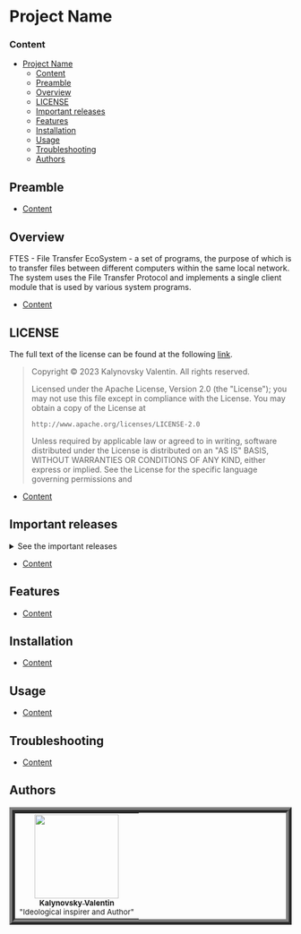 <!--
OLD DESCRIPTION
-->

<!--
[![template](https://img.shields.io/badge/Repository-template-darkred)](https://github.com/Nakama3942/template_rep)
[![GitHub license](https://img.shields.io/github/license/Nakama3942/template_rep?color=purple&style=flat-square)](https://github.com/Nakama3942/template_rep/blob/main/LICENSE)

[![CHANGELOG](https://img.shields.io/badge/here-CHANGELOG-yellow)](https://github.com/Nakama3942/template_rep/blob/main/CHANGELOG.md)
[![CONTRIBUTING](https://img.shields.io/badge/here-CONTRIBUTING-indigo)](https://github.com/Nakama3942/template_rep/blob/main/CONTRIBUTING.md)
[![CODE_OF_CONDUCT](https://img.shields.io/badge/here-CODE_OF_CONDUCT-darkgreen)](https://github.com/Nakama3942/template_rep/blob/main/CODE_OF_CONDUCT.md)
[![PULL_REQUEST_TEMPLATE](https://img.shields.io/badge/here-PULL_REQUEST_TEMPLATE-orange)](https://github.com/Nakama3942/template_rep/blob/main/.github/PULL_REQUEST_TEMPLATE.md)

# template_rep
My template for repositories

This is a description of the project, its business card. Everything that needs to be said about the project should be here. Of course, it will need to be described every time, taking into account the specifics of the project, but the titles will be the same.

Например:

    Shields - icons that adorn readme.md and are links to specific pages
    Repository name - the name of the repository
    Overview - a brief description of the project;
    Usage - how to use the project;
    Building - how to start a project, what is needed for this;
    Troubleshooting - describes what problems you may encounter and how to solve them;
    
    CHANGELOG - a file that records all changes for new versions (you need to provide a link to it);
    CONTRIBUTING - a file that describes how you can contribute to the development of this project (you need to provide a link to it);
    CODE_OF_CONDUCT - a file that describes the rules for participating in the development of the project (you need to provide a link to it);
    PULL_REQUEST_TEMPLATE - template for those who will create a pull-request (you need to provide a link to it);
    
    Authors - do not forget about our loved ones.

Sample:

# Repository name
## Overview
Brief description of the project

## Usage
How to use the project

## Building
How to start a project, what is needed for this

## Troubleshooting
It describes what problems you may encounter and how to solve them
-->

<!--
NEW FORM
-->

<!--
<div align="center">

[![template](https://img.shields.io/badge/Repository-template-darkred?style=for-the-badge)](https://github.com/Nakama3942/template_rep)
[![GitHub license](https://img.shields.io/github/license/Nakama3942/mighty_logger?color=gold&style=for-the-badge)](https://github.com/Nakama3942/mighty_logger/blob/master/LICENSE)
[![CHANGELOG](https://img.shields.io/badge/here-CHANGELOG-yellow?style=for-the-badge)](https://github.com/Nakama3942/mighty_logger/blob/master/CHANGELOG.md)
[![PULL_REQUEST_TEMPLATE](https://img.shields.io/badge/here-PULL_REQUEST_TEMPLATE-orange?style=for-the-badge)](https://github.com/Nakama3942/mighty_logger/blob/master/.github/PULL_REQUEST_TEMPLATE.md)

![PyPI](https://img.shields.io/pypi/v/mighty-logger?color=yellow&logo=pypi&logoColor=white&style=for-the-badge)
![GitHub release (latest by date)](https://img.shields.io/github/v/release/Nakama3942/mighty_logger?label=latest%20release&logo=github&style=for-the-badge)
![GitHub commits since latest release (by date including pre-releases)](https://img.shields.io/github/commits-since/Nakama3942/mighty_logger/v0.5.0?include_prereleases&style=for-the-badge)

![PyPI - Python Version](https://img.shields.io/pypi/pyversions/mighty-logger?style=for-the-badge)
![PyPI - Format](https://img.shields.io/pypi/format/mighty-logger?label=PyPI%20format&style=for-the-badge)
![PyPI - Status](https://img.shields.io/pypi/status/mighty-logger?label=PyPI%20status&style=for-the-badge)

![GitHub last commit](https://img.shields.io/github/last-commit/Nakama3942/mighty_logger?style=for-the-badge)
![GitHub Release Date](https://img.shields.io/github/release-date/Nakama3942/mighty_logger?style=for-the-badge)

![GitHub repo size](https://img.shields.io/github/repo-size/Nakama3942/mighty_logger?color=darkgreen&style=for-the-badge)
![GitHub code size in bytes](https://img.shields.io/github/languages/code-size/Nakama3942/mighty_logger?color=darkgreen&style=for-the-badge)
![Lines of code](https://img.shields.io/tokei/lines/github/Nakama3942/mighty_logger?style=for-the-badge)

</div>
-->

# Project Name

### Content

- [Project Name](#project-name)
	- [Content](#content)
	- [Preamble](#preamble)
	- [Overview](#overview)
	- [LICENSE](#license)
	- [Important releases](#important-releases)
	- [Features](#features)
	- [Installation](#installation)
	- [Usage](#usage)
	- [Troubleshooting](#troubleshooting)
	- [Authors](#authors)

## Preamble
<!--
> I often came across the opinion that it is better to use not standard output to the console, but full-fledged logging... However, the standard libraries do not provide exactly what I need... Therefore, I decided to make my own library! Which will implement the functionality I need.

I was inspired by the [colored-logs](https://pypi.org/project/colored-logs/) library.

---

*This library has been renamed to "Mighty logger", but this library used to be called "Qt Colored logger". You can search for old commits in this repository, but you can download the old build from the [link](https://pypi.org/project/qt-colored-logger/).*
-->
- [Content](#content)

## Overview

FTES - File Transfer EcoSystem - a set of programs, the purpose of which is to transfer files between different computers within the same local network. The system uses the File Transfer Protocol and implements a single client module that is used by various system programs.

- [Content](#content)

## LICENSE

The full text of the license can be found at the following [link](https://github.com/Nakama3942/FTES/blob/main/LICENSE).

> Copyright © 2023 Kalynovsky Valentin. All rights reserved.
>
> Licensed under the Apache License, Version 2.0 (the "License");
> you may not use this file except in compliance with the License.
> You may obtain a copy of the License at
>
>     http://www.apache.org/licenses/LICENSE-2.0
>
> Unless required by applicable law or agreed to in writing, software
> distributed under the License is distributed on an "AS IS" BASIS,
> WITHOUT WARRANTIES OR CONDITIONS OF ANY KIND, either express or implied.
> See the License for the specific language governing permissions and

- [Content](#content)

## Important releases

<details><summary>See the important releases</summary>

- [x] v0.1.0 - Test release (publication of programs for initial testing of the basic functionality of the FTP system)

</details>

<!--
<details><summary>See the important releases</summary>

- [x] v0.0.1 - Alpha-release (the very first version of the simplest Logger has been published)
- [x] v0.0.2 - Little update (added multiple entry types and colors)
- [x] v0.0.3 - Types update (added even more multiple entry types and colors)
- [x] v0.0.4 - Color update (added the entire X11 color table and reworked the color system)
- [x] v0.1.0 - "First release" update (complete basic HTML logger)
- [x] v0.2.0 - Structural update (added basic console logger with HTML base)
- [x] v0.2.1 - Protections update (hidden part of the functionality)
- [x] v0.3.0 - Background update (added background for log entries)
- [x] v0.4.0 - Buffer update (added text buffer)
- [x] v0.5.0 - Unifying update (console and HTML are combined into one class)
- [x] v0.5.1 - Hints update (added hint symbols (icons) near log entries status)
- [x] v0.6.0 - Progress update (added start of some log entries in threads (process))
- [x] v0.6.1 - Animation update (extended animations in processes)
- [x] v0.7.0 - "Buffer improvement" update (buffer development completed)
- [x] v0.7.1 - Modding update (buffer modification added - sorting, searching and selecting)
- [x] v0.7.2 - Categories update (separated the entry category from the type)
- [x] v0.8.0 - Export update (added conversion to csv)
- [x] v0.9.0 - Extension update (made wheel format and instruction of toml)
- [x] v0.9.1 - Documenting update (documented library)
- [x] v0.9.2 - Feature update (made optimizations)
- [x] v0.9.3 - Web docs update (added generation of web docs)
- [x] v1.0.0 - Completion of logger development (logger development completed)
- [ ] v1.1.0 - Font update (added a class that formats text outside the logger)

</details>
-->

- [Content](#content)

## Features
<!--
- **Support for a large number of logger entry types** (empty, entry: debug, debug_performance, performance, event, audit, metrics, user, message, info, notice, warning, error, critical, resolved, unresolved)
- **Support for five working environments** (CONSOLE, PLAIN_CONSOLE, HTML, MARKDOWN, PLAIN)
- **Provides publisher methods**
- **Provides to sort the logs**
- **Provides to search the logs**
- **Provides to select the desired logs**
- **Provides to export logs to csv**
- **Implemented own Text Buffer**
- **Provided the ability to control the Buffer**
- **Logs can be saved and loaded**
- **Implemented wrapper method for Python input()**
- **You can run logging Processes**
- **You can run logging Timers**
- **Implemented a simplified Logger class**
- **When creating a Logger, an entry is created about the characteristics of the system**
- **Show time of logging for every entry log**
- **Provided are more than 20 animations for indefinite processes and 6 for definite processes**
- **Provided are ANSI escape code table**
- **Provides colors in RGB, HEX, ANSI**
- **Provided are 4 sorting options** (by time, by reverse time, by category, by type)
- **Provided are 5 exceptions**
-->
- [Content](#content)

## Installation
<!--
To install the library, enter the command:

```sh
pip install mighty_logger
```
-->
- [Content](#content)

## Usage
<!--
This is the simplest example of using the library:

```python
from mighty_logger import Logger

if __name__ == "__main__":
	logger = Logger()
	logger.message("Hello world!")
	print("\n".join(logger.might.buffer))
```

The outputs in console will contain the following text:

<pre>
-Unknown?entry> $DESKTOP-8KG0R64:User:Windows:10.0.19045:64bit:WindowsPE:AMD64
-?entry>          *2023-07-04 21:12:05.919593 📝 #STATUS: @MESSAGE - Hello world!
</pre>
-->
- [Content](#content)

## Troubleshooting
<!--
All functionality of the library has been tested by me, but if you have problems using it, the code does not work, have suggestions for optimization or advice for improving the style of the code and the name - I invite you [here](https://github.com/Nakama3942/mighty_logger/blob/master/CONTRIBUTING.md) and [here](https://github.com/Nakama3942/mighty_logger/blob/master/CODE_OF_CONDUCT.md).
-->
- [Content](#content)

## Authors

<table align="center" style="border-width: 10; border-style: ridge">
	<tr>
		<td align="center"><a href="https://github.com/Nakama3942"><img src="https://avatars.githubusercontent.com/u/73797846?s=400&u=a9b7688ac521d739825d7003a5bd599aab74cb76&v=4" width="150px;" alt=""/><br /><sub><b>Kalynovsky Valentin</b></sub></a><sub><br />"Ideological inspirer and Author"</sub></td>
		<!--<td></td>-->
	</tr>
<!--
	<tr>
		<td></td>
		<td></td>
	</tr>
-->
</table>
